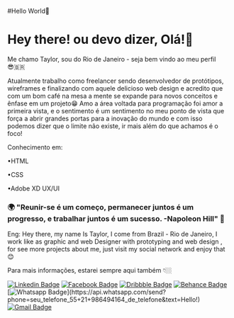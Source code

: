  #Hello World👋

<!--
**TaylorShady/TaylorShady** is a ✨ _special_ ✨ repository because its `README.md` (this file) appears on your GitHub profile.

Here are some ideas to get you started:

- 🔭 I’m currently working on ...
- 🌱 I’m currently learning ...
- 👯 I’m looking to collaborate on ...
- 🤔 I’m looking for help with ...
- 💬 Ask me about ...
- 📫 How to reach me: ...
- 😄 Pronouns: ...
- ⚡ Fun fact: ...
-->

# Hey there! ou devo dizer, Olá!👋

Me chamo Taylor, sou do Rio de Janeiro - seja bem vindo ao meu perfil😎‍🇧🇷

Atualmente trabalho como freelancer sendo desenvolvedor de protótipos, wireframes e finalizando com aquele delicioso web design e acredito que com um bom café na mesa a mente se expande para novos conceitos e ênfase em um projeto😁
Amo a área voltada para programação foi amor a primeira vista, e o sentimento é um sentimento no meu ponto de vista que força a abrir grandes portas para a inovação do mundo e com isso podemos dizer que o limite não existe, ir mais além do que achamos é o foco!

Conhecimento em: 

•HTML 

•CSS

•Adobe XD UX/UI



### 🌍 "Reunir-se é um começo, permanecer juntos é um progresso, e trabalhar juntos é um sucesso. -Napoleon Hill" 🧠

Eng: Hey there, my name Is Taylor, I come from Brazil - Rio de Janeiro, I work like as graphic and web Designer with prototyping and web design , for see more projects about me, just visit my  social network and enjoy that 😊


Para mais informações, estarei sempre aqui também 👇🏼

[![Linkedin Badge](https://img.shields.io/badge/-LinkedIn-blue?style=flat-square&logo=Linkedin&logoColor=white&link=https://www.linkedin.com/in/taylorshady/)](https://www.linkedin.com/in/taylorshady/) [![Facebook Badge](https://img.shields.io/badge/-Facebook-4267b2?style=flat-square&logo=Facebook&logoColor=white&link=https://www.facebook.com/TaylorShadyDesigner/)](https://www.facebook.com/TaylorShadyDesigner/) [![Dribbble Badge](https://img.shields.io/badge/-Dribbble-ea4c89?style=flat-square&logo=Dribbble&logoColor=white&link=https://dribbble.com/TaylorShady/)](https://dribbble.com/TaylorShady/) [![Behance Badge](https://img.shields.io/badge/-Behance-black?style=flat-square&logo=Dribbble&logoColor=white&link=https://www.behance.net/TaylorShady/)](https://www.behance.net/TaylorShady) 
[![Whatsapp Badge](https://img.shields.io/badge/-Whatsapp-4CA143?style=flat-square&labelColor=4CA143&logo=whatsapp&logoColor=white&link=https://api.whatsapp.com/send?phone=seu_telefone_55+21+986494164_de_telefone&text=Hello!)](https://api.whatsapp.com/send?phone=seu_telefone_55+21+986494164_de_telefone&text=Hello!)
[![Gmail Badge](https://img.shields.io/badge/-Gmail-c14438?style=flat-square&logo=Gmail&logoColor=white&link=mailto:taylorshadydesigner@gmail.com)](mailto:taylorshadydesigner@gmail.com)




